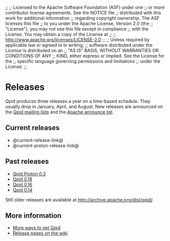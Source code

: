 ;;
;; Licensed to the Apache Software Foundation (ASF) under one
;; or more contributor license agreements.  See the NOTICE file
;; distributed with this work for additional information
;; regarding copyright ownership.  The ASF licenses this file
;; to you under the Apache License, Version 2.0 (the
;; "License"); you may not use this file except in compliance
;; with the License.  You may obtain a copy of the License at
;; 
;;   http://www.apache.org/licenses/LICENSE-2.0
;; 
;; Unless required by applicable law or agreed to in writing,
;; software distributed under the License is distributed on an
;; "AS IS" BASIS, WITHOUT WARRANTIES OR CONDITIONS OF ANY
;; KIND, either express or implied.  See the License for the
;; specific language governing permissions and limitations
;; under the License.
;;

# Releases

Qpid produces three releases a year on a time-based schedule.  They
usually drop in January, April, and August.  New releases are
announced on the [Qpid mailing lists](@site-url@/discussion.html)
and the
[Apache announce list](http://mail-archives.apache.org/mod_mbox/www-announce/).

## Current releases

 - @current-release-link@
 - @current-proton-release-link@

## Past releases

 - [Qpid Proton 0.3](qpid-proton-0.3/index.html)
 - [Qpid 0.18](qpid-0.18/index.html)
 - [Qpid 0.16](qpid-0.16/index.html)
 - [Qpid 0.14](qpid-0.14/index.html)

Still older releases are available at
<http://archive.apache.org/dist/qpid/>.

## More information

 - [More ways to get Qpid](@site-url@/get-qpid.html)
 - [Release pages on the wiki](https://cwiki.apache.org/qpid/qpid-release-page.html)
